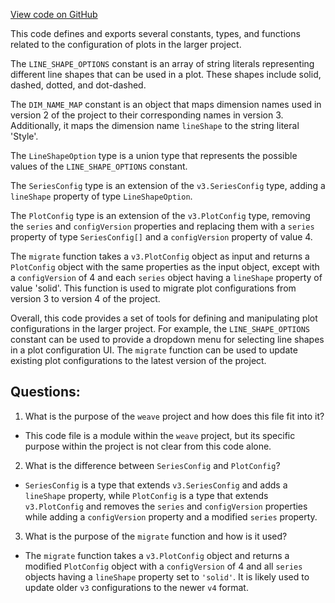 [View code on GitHub](https://github.com/wandb/weave/weave-js/src/components/Panel2/PanelPlot/versions/v4.ts)

This code defines and exports several constants, types, and functions related to the configuration of plots in the larger project. 

The `LINE_SHAPE_OPTIONS` constant is an array of string literals representing different line shapes that can be used in a plot. These shapes include solid, dashed, dotted, and dot-dashed. 

The `DIM_NAME_MAP` constant is an object that maps dimension names used in version 2 of the project to their corresponding names in version 3. Additionally, it maps the dimension name `lineShape` to the string literal 'Style'. 

The `LineShapeOption` type is a union type that represents the possible values of the `LINE_SHAPE_OPTIONS` constant. 

The `SeriesConfig` type is an extension of the `v3.SeriesConfig` type, adding a `lineShape` property of type `LineShapeOption`. 

The `PlotConfig` type is an extension of the `v3.PlotConfig` type, removing the `series` and `configVersion` properties and replacing them with a `series` property of type `SeriesConfig[]` and a `configVersion` property of value 4. 

The `migrate` function takes a `v3.PlotConfig` object as input and returns a `PlotConfig` object with the same properties as the input object, except with a `configVersion` of 4 and each `series` object having a `lineShape` property of value 'solid'. This function is used to migrate plot configurations from version 3 to version 4 of the project. 

Overall, this code provides a set of tools for defining and manipulating plot configurations in the larger project. For example, the `LINE_SHAPE_OPTIONS` constant can be used to provide a dropdown menu for selecting line shapes in a plot configuration UI. The `migrate` function can be used to update existing plot configurations to the latest version of the project.
## Questions: 
 1. What is the purpose of the `weave` project and how does this file fit into it?
- This code file is a module within the `weave` project, but its specific purpose within the project is not clear from this code alone.

2. What is the difference between `SeriesConfig` and `PlotConfig`?
- `SeriesConfig` is a type that extends `v3.SeriesConfig` and adds a `lineShape` property, while `PlotConfig` is a type that extends `v3.PlotConfig` and removes the `series` and `configVersion` properties while adding a `configVersion` property and a modified `series` property.

3. What is the purpose of the `migrate` function and how is it used?
- The `migrate` function takes a `v3.PlotConfig` object and returns a modified `PlotConfig` object with a `configVersion` of 4 and all `series` objects having a `lineShape` property set to `'solid'`. It is likely used to update older `v3` configurations to the newer `v4` format.